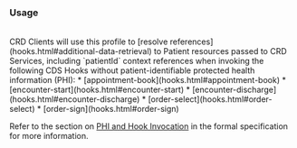 <!--- Text entered into this file will appear at the top of the profiles page before the Formal Views of the profile content. -->

### Usage
<br/>
CRD Clients will use this profile to [resolve references](hooks.html#additional-data-retrieval) to Patient resources passed to CRD Services, including `patientId` context references when invoking the following CDS Hooks without patient-identifiable protected health information (PHI):
* [appointment-book](hooks.html#appointment-book)
* [encounter-start](hooks.html#encounter-start)
* [encounter-discharge](hooks.html#encounter-discharge)
* [order-select](hooks.html#order-select)
* [order-sign](hooks.html#order-sign)

Refer to the section on [PHI and Hook Invocation](hooks.html#phi-and-hook-invocation) in the formal specification for more information.
<br/>
